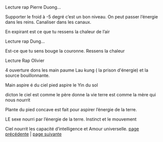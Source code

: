 Lecture rap Pierre Duong…

Supporter le froid à -5 degré c’est un bon niveau. On peut passer l’énergie dans les reins. Canaliser dans les canaux. 

En expirant est ce que tu ressens la chaleur de l’air

Lecture rap Dung…

Est-ce que tu sens bouge la couronne. Ressens la chaleur 

Lecture Rap Olivier

4 ouverture dons les main paume Lau kung ( la prison d'énergie) et la source bouillonnante. 

Main aspire é du ciel 
pied aspire le Yin du sol

dicton le ciel est comme le père donne la vie
terre est comme la mère qui nous nourrit

Plante du pied concave est fait pour aspirer l’énergie de la terre.

LE sexe nourri par l’énergie de la terre. Instinct et le mouvement

Ciel nourrit les capacité d’intelligence et Amour universelle. 
[page précédente](2024-03-03-05.md) | [page suivante](2024-03-03-07.md)
